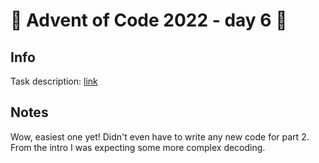 # 🎄 Advent of Code 2022 - day 6 🎄

## Info

Task description: [link](https://adventofcode.com/2022/day/6)

## Notes

Wow, easiest one yet! Didn't even have to write any new code for part 2. From the intro I was expecting some more complex decoding.
